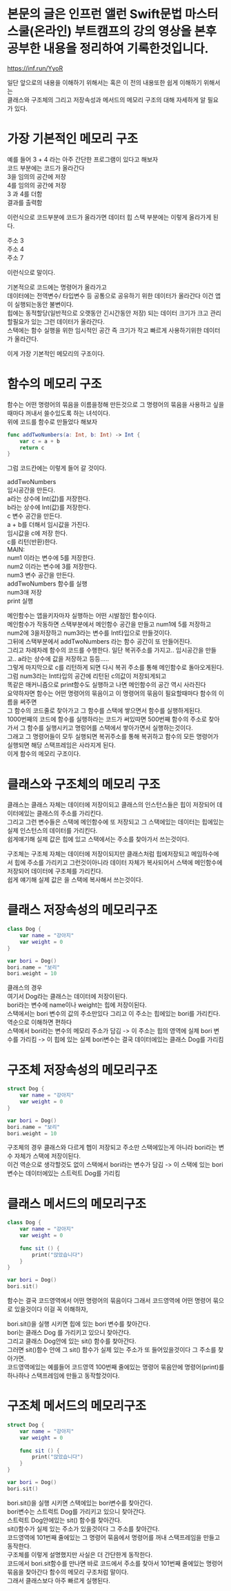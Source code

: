 # 본문의 글은 인프런 앨런 Swift문법 마스터 스쿨(온라인) 부트캠프의 강의 영상을 본후 공부한 내용을 정리하여 기록한것입니다.
https://inf.run/YyoR

일단 앞으로의 내용을 이해하기 위해서는 혹은 이 전의 내용또한 쉽게 이해하기 위해서는   
클래스와 구조체의 그리고 저장속성과 메서드의 메모리 구조의 대해 자세하게 알 필요 가 있다.  

# 가장 기본적인 메모리 구조

예를 들어 3 + 4 라는 아주 간단한 프로그램이 있다고 해보자   
코드 부분에는 코드가 올라간다   
3을 임의의 공간에 저장    
4를 임의의 공간에 저장   
3 과 4를 더함   
결과를 출력함    

이런식으로 코드부분에 코드가  올라가면    데이터 힙 스택 부분에는 이렇게 올라가게 된다.
   
주소 3   
주소 4   
주소 7   
   
이런식으로 말이다.   
   
기본적으로 코드에는 명령어가 올라가고    
데이터에는 전역변수/ 타입변수 등 공통으로 공유하기 위한 데이터가 올라간다 이건 앱이 실행되는동안 불변이다.    
힙에는 동적할당(일반적으로 오랫동안 긴시간동안 저장) 되는 데이터 크기가 크고 관리할필요가 있는 그런 데이터가 올라간다.   
스택에는 함수 실행을 위한 임시적인 공간 즉 크기가 작고 빠르게 사용하기위한 데이터가 올라간다.   

이게 가장 기본적인 메모리의 구조이다.   
   
# 함수의 메모리 구조
함수는 어떤 명령어의 묶음을 이름을정해 만든것으로 그 명령어의 묶음을 사용하고 싶을때마다 꺼내서 쓸수있도록 하는 녀석이다.    
위에 코드를 함수로 만들었다 해보자    
```swift
func addTwoNumbers(a: Int, b: Int) -> Int {
    var c = a + b
    return c
}
```
그럼 코드칸에는 이렇게 들어 갈 것이다.   
  
addTwoNumbers   
임시공간을 만든다.   
a라는 상수에 Int(값)를 저장한다.    
b라는 상수에 Int(값)를 저장한다.   
 c 변수 공간을 만든다.   
a + b를 더해서 임시값을 가진다.    
임시값을 c에 저장 한다.   
c를 리턴(반환)한다.    
MAIN:    
num1 이라는 변수에 5를 저장한다.    
num2 이라는 변수에 3를 저장한다.    
num3 변수 공간을 만든다.    
addTwoNumbers 함수를 실행   
num3애 저장    
print 실행    
   
     
      
메인함수는 앱을키자마자 실행하는 어떤 시발점인 함수이다.   
메인함수가 작동하면 스택부분에서 메인함수 공간을 만들고 num1에 5를 저장하고 num2에 3을저장하고 num3라는 변수를 Int타입으로 만들것이다.   
그뒤에 스택부분에서 addTwoNumbers 라는 함수 공간이 또 만들어진다.   
그리고 차례차례 함수의 코드를 수행한다. 일단 복귀주소를 가지고.. 임시공간을 만들고.. a라는 상수에 값을 저장하고 등등.....    
그렇게 마지막으로 c를 리턴하게 되면 다시 복귀 주소를 통해 메인함수로 돌아오게된다.   
그럼 num3라는 Int타입의 공간에 리턴된 c의값이 저장되게되고   
똑같은 매커니즘으로 print함수도 실행하고 나면 메인함수의 공간 역시 사라진다    
요약하자면 함수는 어떤 명령어의 묶음이고 이 명령어의 묶음이 필요할때마다 함수의 이름을 써주면    
그 함수의 코드줄로 찾아가고 그 함수를 스택에 쌓으면서 함수를 실행하게된다.    
1000번째의 코드에 함수를 실행하라는 코드가 써있따면  500번째 함수의 주소로 찾아가서 그 함수를 실행시키고 명렁어를 스택에서 쌓아가면서 실행하는것이다.    
그래고 그 명령어들이 모두 실행되면 복귀주소를 통해 복귀하고 함수의 모든 명령어가 실행되면 해당 스택프레임은 사라지게 된다.    
이게 함수의 메모리 구조이다.    

# 클래스와 구조체의 메모리 구조
클래스는 클래스 자체는 데이터에 저장이되고 클래스의 인스턴스들은 힙이 저장되어 데이터에있는 클래스의 주소를 가리킨다.   
그리고 그런 변수들은 스택에 메인함수에 또 저장되고 그 스택에있는 데이터는 힙에있는 실제 인스턴스의 데이터를 가리킨다.  
쉽게얘기해 실제 값은 힙에 있고 스택에서는 주소를 찾아가서 쓰는것이다.   
       
구조체는 구조체 자체는 데이터에 저장이되지만 클래스처럼 힙에저장되고 메임하수에서 힙에 주소를 가리키고 그런것이아니라 데이터 자체가 복사되어서 스택에 메인함수에 저장되어 데이터에 구조체를 가리킨다.   
쉽게 얘기해 실제 값은 을 스택에 복사해서 쓰는것이다.   




# 클래스 저장속성의 메모리구조

```swift
class Dog {
    var name = "강아지"
    var weight = 0
}

var bori = Dog()
bori.name = "보리"
bori.weight = 10
```
클래스의 경우   
여기서 Dog라는 클래스는 데이터에 저장이된다.    
bori라는 변수에 name이나 weight는 힙에 저장이된다.    
스택에서는 bori 변수의 값의 주소만있다 그리고 이 주소는 힙에있는 bori를 가리킨다.      
역순으로 이해하면 편하다   
스택에서 bori라는 변수의 메모리 주소가 담김 -> 이 주소는 힙의 영역에 실제 bori 변수를 가리킴  -> 이 힙에 있는 실제 bori변수는 결국 데이터에있는 클래스 Dog를 가리킴
    

# 구조체 저장속성의 메모리구조

```swift
struct Dog {
    var name = "강아지"
    var weight = 0
}

var bori = Dog()
bori.name = "보리"
bori.weight = 10
```

구조체의 경우 클래스와 다르게 헵이 저장되고 주소만 스택에있는게 아니라
bori라는 변수 자체가 스택에 저장이된다.   
이건 역순으로 생각할것도 없이 스택에서 bori라는 변수가 담김 -> 이 스택에 있는 bori변수는 데이터에있는 스트럭트 Dog를 가리킴
    

# 클래스 메서드의 메모리구조

```swift
class Dog {
    var name = "강아지"
    var weight = 0
    
    func sit () {
        print("앉았습니다")
    }
}

var bori = Dog()
bori.sit()
```

함수는 결국 코드영역에서 어떤 명령어의 묶음이다 그래서 코드영역에 어떤 명령어 묶으로 있을것이다 이걸 꼭 이해하자,   
    
    
bori.sit()을 실행 시키면 힙에 있는 bori 변수를 찾아간다.   
bori는 클래스 Dog 를 가리키고 있으니 찾아간다.       
그리고 클래스 Dog안에 있는 sit() 함수를 찾아간다.     
그러면 sit()함수 안에 그 sit() 함수가 실제 있는 주소가 또 들어있을것이다 그 주소를 찾아가면.     
코드영역에있는 예를들어 코드영역 100번째 줄에있는 명령어 묶음안에 명령어(print)를 하나하나 스택프레임에 만들고 동작할것이다.   


# 구조체 메서드의 메모리구조

```swift
struct Dog {
    var name = "강아지"
    var weight = 0
    
    func sit () {
        print("앉았습니다")
    }
}

var bori = Dog()
bori.sit()
```

bori.sit()을 실행 시키면 스택에있는 bori변수를 찾아간다.    
bori변수는 스트럭트 Dog를 가리키고 있으니 찾아간다.   
스트럭트 Dog안에있는 sit() 함수를 찾아간다.   
sit()함수가 실제 있는 주소가 있을것이다 그 주소를 찾아간다.   
코드영역에 101번째 줄에있는 그 명령어 묶음에서 명령어를 꺼내 스택프레임을 만들고 동작한다.    
구조체를 이렇게 설명했지만 사실은 더 간단한게 동작한다.   
코드에서 bori.sit함수를 만나면 바로 코드에서 주소를 찾아서 101번째 줄에있는 명령어 묶음을 찾아간다 함수의 메모리 구조처럼 말이다.   
그래서 클래스보다 아주 빠르게 실행된다.   
   
      
        
         
           

